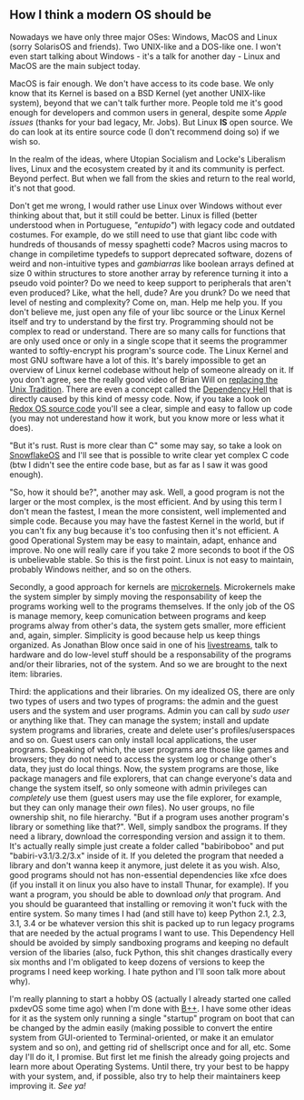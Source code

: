 ## How I think a modern OS should be
Nowadays we have only three major OSes: Windows, MacOS and Linux (sorry SolarisOS and friends). Two UNIX-like and a DOS-like one. I won't even start talking about Windows - it's a talk for another day - Linux and MacOS are the main subject today.

MacOS is fair enough. We don't have access to its code base. We only know that its Kernel is based on a BSD Kernel (yet another UNIX-like system), beyond that we can't talk further more. People told me it's good enough for developers and common users in general, despite some _Apple issues_ (thanks for your bad legacy, Mr. Jobs). But Linux **IS** open source. We do can look at its entire source code (I don't recommend doing so) if we wish so.

In the realm of the ideas, where Utopian Socialism and Locke's Liberalism lives, Linux and the ecosystem created by it and its community is perfect. Beyond perfect. But when we fall from the skies and return to the real world, it's not that good.

Don't get me wrong, I would rather use Linux over Windows without ever thinking about that, but it still could be better. Linux is filled (better understood when in Portuguese, _"entupido"_) with legacy code and outdated costumes. For example, do we still need to use that giant libc code with hundreds of thousands of messy spaghetti code? Macros using macros to change in compiletime typedefs to support deprecated software, dozens of weird and non-intuitive types and _gambiarras_ like boolean arrays defined at size 0 within structures to store another array by reference turning it into a pseudo void pointer? Do we need to keep support to peripherals that aren't even produced? Like, what the hell, dude? Are you drunk? Do we need that level of nesting and complexity? Come on, man. Help me help you. If you don't believe me, just open any file of your libc source or the Linux Kernel itself and try to understand by the first try. Programming should not be complex to read or understand. There are so many calls for functions that are only used once or only in a single scope that it seems the programmer wanted to softly-encrypt his program's source code. The Linux Kernel and most GNU software have a lot of this. It's barely impossible to get an overview of Linux kernel codebase without help of someone already on it. If you don't agree, see the really good video of Brian Will on [replacing the Unix Tradition](https://www.youtube.com/watch?v=L9v4Mg8wi4U). There are even a concept called the [Dependency Hell](https://en.wikipedia.org/wiki/Dependency_hell) that is directly caused by this kind of messy code. Now, if you take a look on [Redox OS source code](https://gitlab.redox-os.org/redox-os/kernel/-/tree/master/src) you'll see a clear, simple and easy to fallow up code (you may not underestand how it work, but you know more or less what it does).

"But it's rust. Rust is more clear than C" some may say, so take a look on [SnowflakeOS](https://github.com/29jm/SnowflakeOS) and I'll see that is possible to write clear yet complex C code (btw I didn't see the entire code base, but as far as I saw it was good enough).

"So, how it should be?", another may ask. Well, a good program is not the larger or the most complex, is the most efficient. And by using this term I don't mean the fastest, I mean the more consistent, well implemented and simple code. Because you may have the fastest Kernel in the world, but if you can't fix any bug because it's too confusing then it's not efficient. A good Operational System may be easy to maintain, adapt, enhance and improve. No one will really care if you take 2 more seconds to boot if the OS is unbelievable stable. So this is the first point. Linux is not easy to maintain, probably Windows neither, and so on the others.

Secondly, a good approach for kernels are [microkernels](https://en.wikipedia.org/wiki/Microkernel). Microkernels make the system simpler by simply moving the responsability of keep the programs working well to the programs themselves. If the only job of the OS is manage memory, keep comunication between programs and keep programs alway from other's data, the system gets smaller, more efficient and, again, simpler. Simplicity is good because help us keep things organized. As Jonathan Blow once said in one of his [livestreams](https://www.youtube.com/watch?v=k0uE_chSnV8), talk to hardware and do low-level stuff should be a responsability of the programs and/or their libraries, not of the system. And so we are brought to the next item: libraries.

Third: the applications and their libraries. On my idealized OS, there are only two types of users and two types of programs: the admin and the guest users and the system and user programs. Admin you can call by _sudo user_ or anything like that. They can manage the system; install and update system programs and libraries, create and delete user's profiles/userspaces and so on. Guest users can only install local applications, the user programs. Speaking of which, the user programs are those like games and browsers; they do not need to access the system log or change other's data, they just do local things. Now, the system programs are those, like package managers and file explorers, that can change everyone's data and change the system itself, so only someone with admin privileges can _completely_ use them (guest users may use the file explorer, for example, but they can only manage their _own_ files). No user groups, no file ownership shit, no file hierarchy. "But if a program uses another program's library or something like that?". Well, simply sandbox the programs. If they need a library, download the corresponding version and assign it to them. It's actually really simple just create a folder called "babiriboboo" and put "babiri-v3.1/3.2/3.x" inside of it. If you deleted the program that needed a library and don't wanna keep it anymore, just delete it as you wish. Also, good programs should not has non-essential dependencies like xfce does (if you install it on linux you also have to install Thunar, for example). If you want a program, you should be able to download _only_ that program. And you should be guaranteed that installing or removing it won't fuck with the entire system. So many times I had (and still have to) keep Python 2.1, 2.3, 3.1, 3.4 or be whatever version this shit is packed up to run legacy programs that are needed by the actual programs I want to use. This Dependency Hell should be avoided by simply sandboxing programs and keeping no default version of the libaries (also, fuck Python, this shit changes drastically every six months and I'm obligated to keep dozens of versions to keep the programs I need keep working. I hate python and I'll soon talk more about why).

I'm really planning to start a hobby OS (actually I already started one called pxdevOS some time ago) when I'm done with [B++](https://mikumikudice.github.io/archive/blog/092421). I have some other ideas for it as the system only running a single "startup" program on boot that can be changed by the admin easily (making possible to convert the entire system from GUI-oriented to Terminal-oriented, or make it an emulator system and so on), and getting rid of shellscript once and for all, etc. Some day I'll do it, I promise. But first let me finish the already going projects and learn more about Operating Systems. Until there, try your best to be happy with your system, and, if possible, also try to help their maintainers keep improving it. _See ya!_